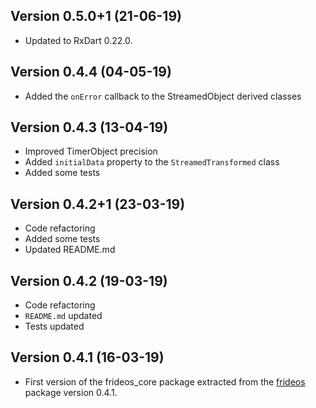 ## Version 0.5.0+1 (21-06-19)
- Updated to RxDart 0.22.0.


## Version 0.4.4 (04-05-19)
- Added the `onError` callback to the StreamedObject derived classes

## Version 0.4.3 (13-04-19)
- Improved TimerObject precision
- Added `initialData` property to the `StreamedTransformed` class
- Added some tests


## Version 0.4.2+1 (23-03-19)
- Code refactoring
- Added some tests
- Updated README.md


## Version 0.4.2 (19-03-19)
- Code refactoring
- `README.md` updated
- Tests updated
  

## Version 0.4.1 (16-03-19)

- First version of the frideos_core package extracted from the [frideos](https://pub.dartlang.org/packages/frideos) package version 0.4.1.

